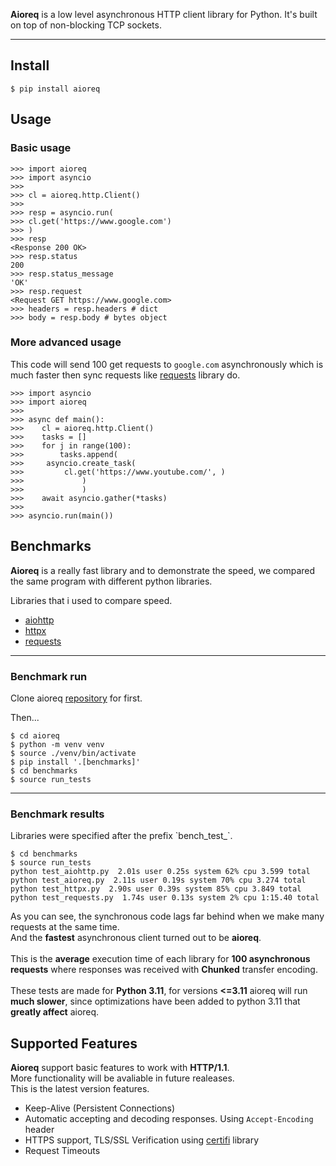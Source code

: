 **Aioreq** is a low level asynchronous HTTP client library for Python. It's built on top of non-blocking TCP sockets.

[mygit]: https://github.com//aioreq

---

## Install
```shell
$ pip install aioreq
```

## Usage
### Basic usage

```pycon
>>> import aioreq
>>> import asyncio
>>>
>>> cl = aioreq.http.Client()
>>>
>>> resp = asyncio.run(
>>>	cl.get('https://www.google.com')
>>>	)
>>> resp
<Response 200 OK>
>>> resp.status
200
>>> resp.status_message
'OK'
>>> resp.request
<Request GET https://www.google.com>
>>> headers = resp.headers # dict
>>> body = resp.body # bytes object
```
### More advanced usage

This code will send 100 get requests to `google.com` asynchronously which is much faster then sync requests like [requests](https://github.com/psf/requests) library do.

```
>>> import asyncio
>>> import aioreq
>>>
>>> async def main():
>>>    cl = aioreq.http.Client()
>>>    tasks = []
>>>    for j in range(100):
>>>        tasks.append(
>>>		asyncio.create_task(
>>>			cl.get('https://www.youtube.com/', )
>>>				)
>>> 			)
>>>    await asyncio.gather(*tasks)
>>>
>>> asyncio.run(main())
```
## Benchmarks
**Aioreq** is a really fast library and to demonstrate the speed, we compared the same program with different python libraries.




Libraries that i used to compare speed.
* [aiohttp](https://github.com/aio-libs/aiohttp)
* [httpx](https://github.com/encode/httpx)
* [requests](https://github.com/psf/requests)
---
### Benchmark run

Clone aioreq [repository][mygit] for first.

Then...

```shell
$ cd aioreq
$ python -m venv venv
$ source ./venv/bin/activate
$ pip install '.[benchmarks]'
$ cd benchmarks
$ source run_tests
```
---
### Benchmark results

Libraries were specified after the prefix \`bench\_test\_\`.

```shell
$ cd benchmarks
$ source run_tests
python test_aiohttp.py  2.01s user 0.25s system 62% cpu 3.599 total
python test_aioreq.py  2.11s user 0.19s system 70% cpu 3.274 total
python test_httpx.py  2.90s user 0.39s system 85% cpu 3.849 total
python test_requests.py  1.74s user 0.13s system 2% cpu 1:15.40 total
```

As you can see, the synchronous code lags far behind when we make many requests at the same time.<br />
And the **fastest** asynchronous client turned out to be **aioreq**.<br/>
<br/>
This is the **average** execution time of each library for **100 asynchronous requests** where responses was received with **Chunked** transfer encoding.
<br/>
<br/>
These tests are made for **Python 3.11**, for versions **<=3.11** aioreq will run **much slower**, since optimizations have been added to python 3.11 that **greatly affect** aioreq.

## Supported Features
**Aioreq** support basic features to work with **HTTP/1.1**.<br />More functionality will be avaliable in future realeases.<br />
This is the latest version features.
* Keep-Alive (Persistent Connections)
* Automatic accepting and decoding responses. Using `Accept-Encoding` header
* HTTPS support, TLS/SSL Verification using [certifi](https://github.com/certifi/python-certifi) library
* Request Timeouts

